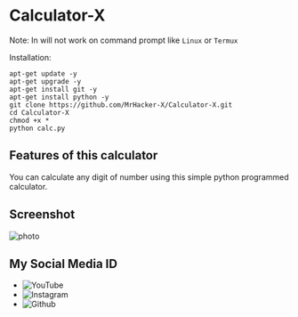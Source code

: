 # Calculator-X
Note: In will not work on command prompt like ```Linux``` or ```Termux```

Installation:
```
apt-get update -y
apt-get upgrade -y
apt-get install git -y
apt-get install python -y
git clone https://github.com/MrHacker-X/Calculator-X.git
cd Calculator-X
chmod +x *
python calc.py
```
## Features of this calculator
You can calculate any digit of number using this simple python programmed calculator.
## Screenshot
![photo](https://e.top4top.io/p_1852c87t00.jpg)

## My Social Media ID
+ ![YouTube](https://youtube.com/channel/UC2t1smKARnlzoqELbyEhXVw)
+ ![Instagram](https://instagram.com/hackerx30)
+ ![Github](https://github.com/MrHacker-X/)
